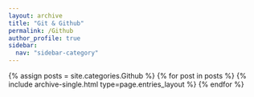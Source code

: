 ```yaml
---
layout: archive
title: "Git & Github"
permalink: /Github
author_profile: true
sidebar:                 
  nav: "sidebar-category" 
---
```



{% assign posts = site.categories.Github %}
{% for post in posts %} {% include archive-single.html type=page.entries_layout %} {% endfor %}
